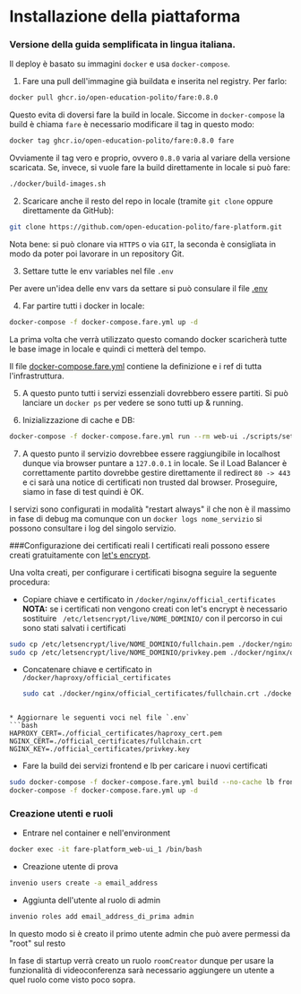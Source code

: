 # Installazione della piattaforma

### Versione della guida semplificata in lingua italiana. 

Il deploy è basato su immagini `docker` e usa `docker-compose`.

1. Fare una pull dell'immagine già buildata e inserita nel registry. Per farlo:

```bash
docker pull ghcr.io/open-education-polito/fare:0.8.0
```

Questo evita di doversi fare la build in locale. 
Siccome in `docker-compose` la build è chiama `fare` è necessario modificare il
tag in questo modo:

```bash
docker tag ghcr.io/open-education-polito/fare:0.8.0 fare
```

Ovviamente il tag vero e proprio, ovvero `0.8.0` varia al variare della
versione scaricata.
Se, invece, si vuole fare la build direttamente in locale si può fare:

```bash
./docker/build-images.sh
```

2. Scaricare anche il resto del repo in locale (tramite `git clone` oppure
   direttamente da GitHub):

```bash
git clone https://github.com/open-education-polito/fare-platform.git
```

Nota bene: si può clonare via `HTTPS` o via `GIT`, la seconda è consigliata in
modo da poter poi lavorare in un repository Git.

3. Settare tutte le env variables nel file `.env`

Per avere un'idea delle env vars da settare si può consulare il file
[.env](https://github.com/open-education-polito/fare-platform/blob/master/.env.example)

4. Far partire tutti i docker in locale:
 
```bash
docker-compose -f docker-compose.fare.yml up -d
```

La prima volta che verrà utilizzato questo comando docker scaricherà tutte le
base image in locale e quindi ci metterà del tempo. 

Il file
[docker-compose.fare.yml](https://github.com/open-education-polito/fare-platform/blob/master/docker-compose.fare.yml#L60)
contiene la definizione e i ref di tutta l'infrastruttura.

5. A questo punto tutti i servizi essenziali dovrebbero essere partiti. 
Si può lanciare un `docker ps` per vedere se sono tutti up & running.

6. Inizializzazione di cache e DB:

```bash
docker-compose -f docker-compose.fare.yml run --rm web-ui ./scripts/setup
```

7. A questo punto il servizio dovrebbee essere raggiungibile in localhost
   dunque via browser puntare a `127.0.0.1` in locale.
   Se il Load Balancer è correttamente partito dovrebbe gestire direttamente il
   redirect `80 -> 443` e ci sarà una notice di certificati non trusted dal
   browser. Proseguire, siamo in fase di test quindi è OK.

I servizi sono configurati in modalità "restart always" il che non è il massimo
in fase di debug ma comunque con un `docker logs nome_servizio` si possono
consultare i log del singolo servizio.

###Configurazione dei certificati reali
I certificati reali possono essere creati gratuitamente con [let's encrypt](https://letsencrypt.org/getting-started/).

Una volta creati, per configurare i certificati bisogna seguire la seguente procedura:

* Copiare chiave e certificato in  `/docker/nginx/official_certificates `
**NOTA:** se i certificati non vengono creati con let's encrypt è necessario sostituire ` /etc/letsencrypt/live/NOME_DOMINIO/` con il percorso in cui sono stati salvati i certificati

 ```bash
 sudo cp /etc/letsencrypt/live/NOME_DOMINIO/fullchain.pem ./docker/nginx/official_certificates/fullchain.crt
 sudo cp /etc/letsencrypt/live/NOME_DOMINIO/privkey.pem ./docker/nginx/official_certificates/privkey.key
   ```
* Concatenare chiave e certificato in `/docker/haproxy/official_certificates`
   ```bash
   sudo cat ./docker/nginx/official_certificates/fullchain.crt ./docker/nginx/official_certificates/privkey.key > ./docker/haproxy/official_certificates/haproxy_cert.pem
 ```
 
* Aggiornare le seguenti voci nel file `.env` 
 ```bash
HAPROXY_CERT=./official_certificates/haproxy_cert.pem
NGINX_CERT=./official_certificates/fullchain.crt
NGINX_KEY=./official_certificates/privkey.key
```

* Fare la build dei servizi frontend e lb per caricare i nuovi certificati
 ```bash
sudo docker-compose -f docker-compose.fare.yml build --no-cache lb frontend
docker-compose -f docker-compose.fare.yml up -d
```


### Creazione utenti e ruoli

* Entrare nel container e nell'environment 

```bash
docker exec -it fare-platform_web-ui_1 /bin/bash
```

* Creazione utente di prova 

```bash
invenio users create -a email_address
```

* Aggiunta dell'utente al ruolo di admin

```bash
invenio roles add email_address_di_prima admin
```

In questo modo si è creato il primo utente admin che può avere permessi da "root" sul resto

In fase di startup verrà creato un ruolo `roomCreator` dunque per usare la
funzionalità di videoconferenza sarà necessario aggiungere un utente a quel
ruolo come visto poco sopra.

